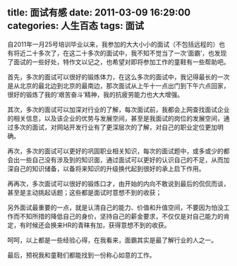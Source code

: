 title: 面试有感
date: 2011-03-09 16:29:00
categories: 人生百态
tags: 面试
---
自2011年一月25号培训毕业以来，我参加的大大小小的面试（不包括远程的）也有将近二十多次了，在这二十多次的面试中，我不知不觉当了一次‘面霸’，也发现了面试的一些好处，特作文以记之，也希望对即将参加工作的童鞋有一些帮助吧。

首先，多次的面试可以很好的锻炼体力，在这么多次的面试中，我记得最长的一次是从北京的最北边到北京的最南边，那次面试从上午十一点出门到下午六点回家，很好的锻炼了我的‘艰苦奋斗’精神，我的抗疲劳能力也大大增强。

其次，多次的面试可以加深对行业的了解，每次面试前，我都会上网查找面试企业的相关信息，以及该企业的优势与发展空间，甚至是我面试的岗位的发展空间，通过多次的面试，对网站开发行业有了更深层次的了解，对自己的职业定位更加明确。

再次，多次的面试可以更好的巩固职业相关知识，每次的面试题中，或多或少的都会出一些自己没有涉及到的知识面，通过面试可以更好的认识自己的不足，从而加深自己的知识储备，以备将来知识的升级换代起到很好的承上启下作用。

再再次，多次面试可以很好的锻炼口才，由开始的内向不敢说到最后的侃侃而谈，甚至是主动挑起话题；这些都是面试时意想不到的收获；

另外面试最重要的一点，就是认清自己的能力、价值和升值空间，不要因为怕没工作而不知所措的降低自己的身价，坚持自己的薪金要求，不仅仅是对自己能力的肯定，有时候还会换来HR的青睐有加，获得意想不到的收获。

呵呵，以上都是一些经验心得，在我看来，面霸其实是最了解行业的人之一。

最后，预祝我和童鞋们都能找到一份称心如意的工作。

